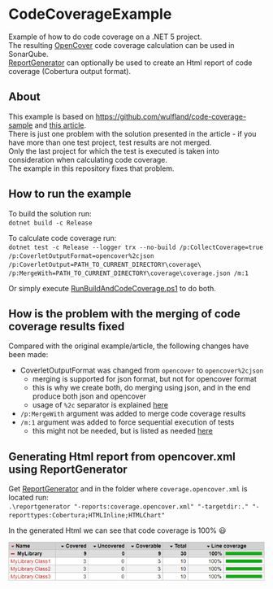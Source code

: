 # CodeCoverageExample

Example of how to do code coverage on a .NET 5 project.\
The resulting [OpenCover](https://github.com/OpenCover/opencover) code coverage calculation can be used in SonarQube.\
[ReportGenerator](https://github.com/danielpalme/ReportGenerator) can optionally be used to create an Html report of code coverage (Cobertura output format).

## About

This example is based on https://github.com/wulfland/code-coverage-sample and [this article](https://writeabout.net/2019/04/27/net-core-code-coverage-done-right/).\
There is just one problem with the solution presented in the article - if you have more than one test project, test results are not merged.\
Only the last project for which the test is executed is taken into consideration when calculating code coverage.\
The example in this repository fixes that problem.

## How to run the example

To build the solution run:\
`dotnet build -c Release`

To calculate code coverage run:\
`dotnet test -c Release --logger trx --no-build /p:CollectCoverage=true /p:CoverletOutputFormat=opencover%2cjson /p:CoverletOutput=PATH_TO_CURRENT_DIRECTORY\coverage\ /p:MergeWith=PATH_TO_CURRENT_DIRECTORY\coverage\coverage.json /m:1`

Or simply execute [RunBuildAndCodeCoverage.ps1](./RunBuildAndCodeCoverage.ps1) to do both.

## How is the problem with the merging of code coverage results fixed

Compared with the original example/article, the following changes have been made:
- CoverletOutputFormat was changed from `opencover` to `opencover%2cjson`
  - merging is supported for json format, but not for opencover format
  - this is why we create both, do merging using json, and in the end produce both json and opencover
  - usage of `%2c` separator is explained [here](https://github.com/coverlet-coverage/coverlet/blob/master/Documentation/MSBuildIntegration.md#note-for-powershell--azure-devops-users)
- `/p:MergeWith` argument was added to merge code coverage results
- `/m:1` argument was added to force sequential execution of tests
  - this might not be needed, but is listed as needed [here](https://github.com/coverlet-coverage/coverlet/blob/master/Documentation/Examples/MSBuild/MergeWith/HowTo.md)

## Generating Html report from opencover.xml using ReportGenerator

Get [ReportGenerator](https://github.com/danielpalme/ReportGenerator) and in the folder where `coverage.opencover.xml` is located run:\
`.\reportgenerator "-reports:coverage.opencover.xml" "-targetdir:." "-reporttypes:Cobertura;HTMLInline;HTMLChart"`

In the generated Html we can see that code coverage is 100% :smiley:

<p align="left">
    <img src="./images/CodeCoverageReport.png" alt="Code Coverage Report" style="max-width:100%;">
</p>